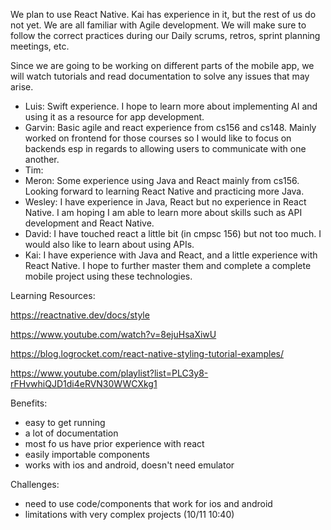We plan to use React Native. Kai has experience in it, but the rest of us do not yet. 
We are all familiar with Agile development. 
We will make sure to follow the correct practices during our Daily scrums, retros, sprint planning meetings, etc.

Since we are going to be working on different parts of the mobile app, we will watch tutorials and read documentation to solve any issues that may arise. 

* Luis: Swift experience. I hope to learn more about implementing AI and using it as a resource for app development.
* Garvin: Basic agile and react experience from cs156 and cs148. Mainly worked on frontend for those courses so I would like to focus on backends esp in regards to allowing users to communicate with one another.
* Tim: 
* Meron: Some experience using Java and React mainly from cs156. Looking forward to learning React Native and practicing more Java.
* Wesley: I have experience in Java, React but no experience in React Native. I am hoping I am able to learn more about skills such as API development and React Native.
* David: I have touched react a little bit (in cmpsc 156) but not too much. I would also like to learn about using APIs. 
* Kai: I have experience with Java and React, and a little experience with React Native. I hope to further master them and complete a complete mobile project using these technologies.


Learning Resources:

https://reactnative.dev/docs/style

https://www.youtube.com/watch?v=8ejuHsaXiwU

https://blog.logrocket.com/react-native-styling-tutorial-examples/

https://www.youtube.com/playlist?list=PLC3y8-rFHvwhiQJD1di4eRVN30WWCXkg1

Benefits:
- easy to get running
- a lot of documentation
- most fo us have prior experience with react
- easily importable components
- works with ios and android, doesn't need emulator

Challenges:
- need to use code/components that work for ios and android
- limitations with very complex projects
(10/11 10:40)
